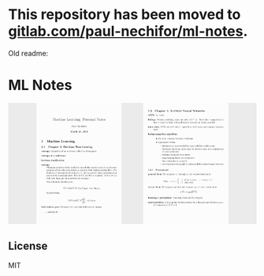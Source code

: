 # This repository has been moved to [gitlab.com/paul-nechifor/ml-notes](http://gitlab.com/paul-nechifor/ml-notes).

Old readme:

# ML Notes

![screenshot](screenshot.png)

## License

MIT

